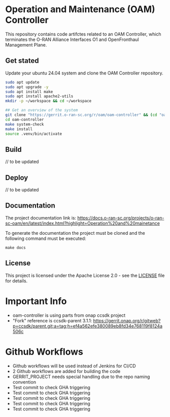# Operation and Maintenance (OAM) Controller

This repository contains code artifctes related to an OAM Controller, which
terminates the O-RAN Alliance Interfaces O1 and OpenFronthaul Management Plane.

## Get stated

Update your ubuntu 24.04 system and clone the OAM Controller repository.

```bash
sudo apt update
sudo apt upgrade -y
sudo apt install make
sudo apt install apache2-utils
mkdir -p ~/workspace && cd ~/workspace

## Get an overview of the system
git clone "https://gerrit.o-ran-sc.org/r/oam/oam-controller" && (cd "oam-controller" && mkdir -p `git rev-parse --git-dir`/hooks/ && curl -Lo `git rev-parse --git-dir`/hooks/commit-msg https://gerrit.o-ran-sc.org/r/tools/hooks/commit-msg && chmod +x `git rev-parse --git-dir`/hooks/commit-msg)
cd oam-controller
make system-check
make install
source .venv/bin/activate
```

## Build

// to be updated

## Deploy

// to be updated

## Documentation

The project documentation link is:
https://docs.o-ran-sc.org/projects/o-ran-sc-oam/en/latest/index.html?highlight=Operation%20and%20mainetance

To generate the documentation the project must be cloned and the following
command must be executed:
```
make docs
```

## License

This project is licensed under the Apache License 2.0 - see the [LICENSE](LICENSE) file for details.

# Important Info
- oam-controller is using parts from onap ccsdk project
- "Fork" reference is ccsdk-parent 3.1.1: https://gerrit.onap.org/r/gitweb?p=ccsdk/parent.git;a=tag;h=ef4a562efe380089eb8fd34e768119f8124a506c

# Github Workflows
- Github workflows will be used instead of Jenkins for CI/CD
- 2 Github workflows are added for building the code
- GERRIT_PROJECT needs special handling due to the repo naming convention
- Test commit to check GHA triggering
- Test commit to check GHA triggering
- Test commit to check GHA triggering
- Test commit to check GHA triggering
- Test commit to check GHA triggering
